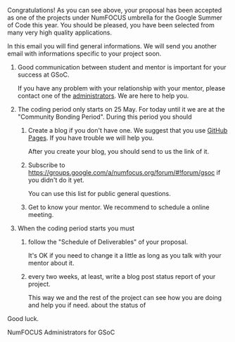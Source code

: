 Congratulations! As you can see above, your proposal has been accepted as one
of the projects under NumFOCUS umbrella for the Google Summer of Code this year.
You should be pleased, you have been selected from many very high quality applications.

In this email you will find general informations.
We will send you another email with informations specific to your project soon.

1.  Good communication between student and mentor
    is important for your success at GSoC.

    If you have any problem with your relationship with your mentor,
    please contact one of the [administrators][admin].
    We are here to help you.

2.  The coding period only starts on 25 May.
    For today until it we are at the "Community Bonding Period".
    During this period you should

    1.  Create a blog if you don't have one.
        We suggest that you use [GitHub Pages][GHP].
        If you have trouble we will help you.

        After you create your blog,
        you should send to us the link of it.

    2.  Subscribe to https://groups.google.com/a/numfocus.org/forum/#!forum/gsoc
        if you didn't do it yet.

        You can use this list for public general questions.

    3.  Get to know your mentor.
        We recommend to schedule a online meeting.

3.  When the coding period starts you must

    1.  follow the "Schedule of Deliverables" of your proposal.

        It's OK if you need to change it a little
        as long as you talk with your mentor about it.

    2.  every two weeks, at least, write a blog post
        status report of your project.

        This way we and the rest of the project can see how you are doing
        and help you if need.
        about the status of 

Good luck.

NumFOCUS Administrators for GSoC

[admin]: https://github.com/numfocus/gsoc/blob/master/organization/team.md#admin
[GHP]: https://pages.github.com/
